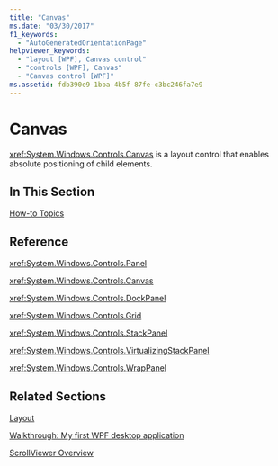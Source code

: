 ```yaml
---
title: "Canvas"
ms.date: "03/30/2017"
f1_keywords: 
  - "AutoGeneratedOrientationPage"
helpviewer_keywords: 
  - "layout [WPF], Canvas control"
  - "controls [WPF], Canvas"
  - "Canvas control [WPF]"
ms.assetid: fdb390e9-1bba-4b5f-87fe-c3bc246fa7e9
---
```

# Canvas
<xref:System.Windows.Controls.Canvas> is a layout control that enables absolute positioning of child elements.  
  
## In This Section  
 [How-to Topics](../../../../docs/framework/wpf/controls/canvas-how-to-topics.md)  
  
## Reference  
 <xref:System.Windows.Controls.Panel>  
  
 <xref:System.Windows.Controls.Canvas>  
  
 <xref:System.Windows.Controls.DockPanel>  
  
 <xref:System.Windows.Controls.Grid>  
  
 <xref:System.Windows.Controls.StackPanel>  
  
 <xref:System.Windows.Controls.VirtualizingStackPanel>  
  
 <xref:System.Windows.Controls.WrapPanel>  
  
## Related Sections  
 [Layout](../../../../docs/framework/wpf/advanced/layout.md)  
  
 [Walkthrough: My first WPF desktop application](../../../../docs/framework/wpf/getting-started/walkthrough-my-first-wpf-desktop-application.md)  
  
 [ScrollViewer Overview](../../../../docs/framework/wpf/controls/scrollviewer-overview.md)
